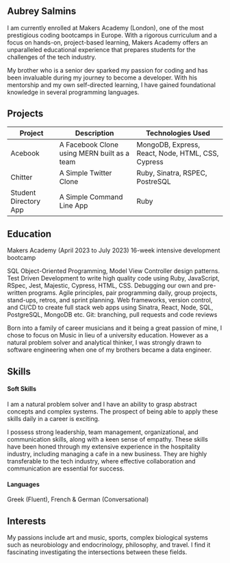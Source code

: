 ## Aubrey Salmins

I am currently enrolled at Makers Academy (London), one of the most prestigious coding bootcamps in Europe. With a rigorous curriculum and a focus on hands-on, project-based learning, Makers Academy offers an unparalleled educational experience that prepares students for the challenges of the tech industry. 

My brother who is a senior dev sparked my passion for coding and has been invaluable during my journey to become a developer. With his mentorship and my own self-directed learning, I have gained foundational knowledge in several programming languages. 

## Projects

| Project               | Description               | Technologies Used                                 |
|-----------------------|---------------------------|---------------------------------------------------|
| Acebook               | A Facebook Clone using MERN built as a team | MongoDB, Express, React, Node, HTML, CSS, Cypress |
| Chitter               | A Simple Twitter Clone    | Ruby, Sinatra, RSPEC, PostreSQL                   |
| Student Directory App | A Simple Command Line App | Ruby                                              |


## Education

Makers Academy (April 2023 to July 2023)
16-week intensive development bootcamp

SQL Object-Oriented Programming, Model View Controller design patterns.
Test Driven Development to write high quality code using Ruby, JavaScript, RSpec, Jest, Majestic, Cypress, HTML, CSS.
Debugging our own and pre-written programs.
Agile principles, pair programming daily, group projects, stand-ups, retros, and sprint planning.
Web frameworks, version control, and CI/CD to create full stack web apps using Sinatra, React, Node, SQL, PostgreSQL, MongoDB etc.
Git: branching, pull requests and code reviews

Born into a family of career musicians and it being a great passion of mine, I chose to focus on Music in lieu of a university education. However as a natural problem solver and analytical thinker, I was strongly drawn to software engineering when one of my brothers became a data engineer.

## Skills

#### Soft Skills

I am a natural problem solver and I have an ability to grasp abstract concepts and complex systems. The prospect of being able to apply these skills daily in a career is exciting. 

I possess strong leadership, team management, organizational, and communication skills, along with a keen sense of empathy. These skills have been honed through my extensive experience in the hospitality industry, including managing a cafe in a new business. They are highly transferable to the tech industry, where effective collaboration and communication are essential for success.

#### Languages

Greek (Fluent), French & German (Conversational)

## Interests

My passions include art and music, sports, complex biological systems such as neurobiology and endocrinology, philosophy, and travel. I find it fascinating investigating the intersections between these fields.
